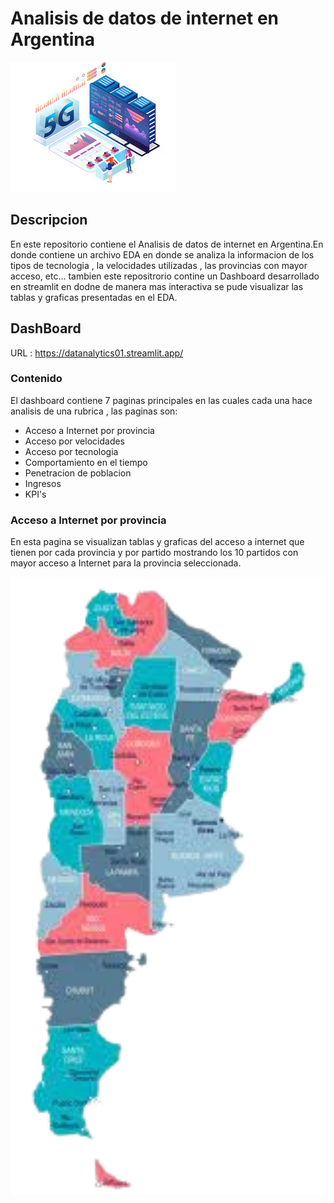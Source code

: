 # Analisis de datos de internet en Argentina

![imagen](imagenes/5g.png)

## Descripcion
En este repositorio contiene el Analisis de datos de internet en Argentina.En donde contiene un archivo EDA en donde se analiza la informacion de los tipos de tecnologia , la velocidades utilizadas , las provincias con mayor acceso, etc... tambien este repositrorio contine un Dashboard desarrollado en streamlit en dodne de manera mas interactiva se pude visualizar  las tablas y graficas presentadas en el EDA. 

##  DashBoard

URL : https://datanalytics01.streamlit.app/

### Contenido

El dashboard contiene 7 paginas principales en las cuales cada una hace analisis de una rubrica , las paginas son:
- Acceso a Internet por provincia
- Acceso por velocidades
- Acceso por tecnologia
- Comportamiento en el tiempo
- Penetracion de poblacion
- Ingresos
- KPI's

### Acceso a Internet por provincia

En esta pagina se visualizan tablas y graficas del acceso a internet que tienen por cada provincia y por partido mostrando los 10 partidos con mayor acceso a Internet para la provincia seleccionada.

<div align="center">
  <img src="imagenes/mapa-removebg-preview.png" alt="Interfaz del Proyecto" width="600"/>
</div>
